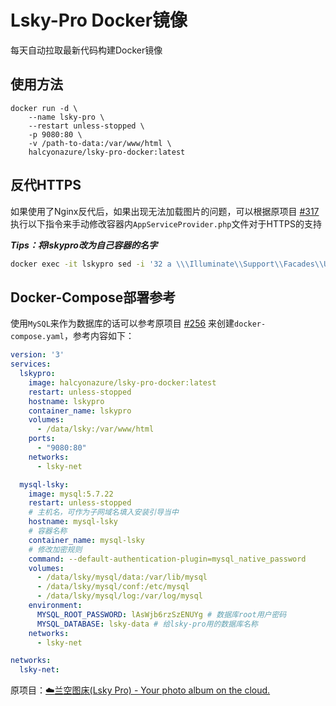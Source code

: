 # Lsky-Pro Docker镜像

每天自动拉取最新代码构建Docker镜像

## 使用方法

```docker
docker run -d \
    --name lsky-pro \
    --restart unless-stopped \
    -p 9080:80 \
    -v /path-to-data:/var/www/html \
    halcyonazure/lsky-pro-docker:latest
```

## 反代HTTPS

如果使用了Nginx反代后，如果出现无法加载图片的问题，可以根据原项目 [#317](https://github.com/lsky-org/lsky-pro/issues/317) 执行以下指令来手动修改容器内`AppServiceProvider.php`文件对于HTTPS的支持

***Tips：将lskypro改为自己容器的名字***

```bash
docker exec -it lskypro sed -i '32 a \\\Illuminate\\Support\\Facades\\URL::forceScheme('"'"'https'"'"');' /var/www/html/app/Providers/AppServiceProvider.php
```

## Docker-Compose部署参考

使用`MySQL`来作为数据库的话可以参考原项目 [#256](https://github.com/lsky-org/lsky-pro/issues/256) 来创建`docker-compose.yaml`，参考内容如下：

```yaml
version: '3'
services:
  lskypro:
    image: halcyonazure/lsky-pro-docker:latest
    restart: unless-stopped
    hostname: lskypro
    container_name: lskypro
    volumes:
      - /data/lsky:/var/www/html
    ports:
      - "9080:80"
    networks:
      - lsky-net

  mysql-lsky:
    image: mysql:5.7.22
    restart: unless-stopped
    # 主机名，可作为子网域名填入安装引导当中
    hostname: mysql-lsky
    # 容器名称
    container_name: mysql-lsky
    # 修改加密规则
    command: --default-authentication-plugin=mysql_native_password
    volumes:
      - /data/lsky/mysql/data:/var/lib/mysql
      - /data/lsky/mysql/conf:/etc/mysql
      - /data/lsky/mysql/log:/var/log/mysql
    environment:
      MYSQL_ROOT_PASSWORD: lAsWjb6rzSzENUYg # 数据库root用户密码
      MYSQL_DATABASE: lsky-data # 给lsky-pro用的数据库名称
    networks:
      - lsky-net

networks:
  lsky-net:
```

原项目：[☁️兰空图床(Lsky Pro) - Your photo album on the cloud.](https://github.com/lsky-org/lsky-pro)
